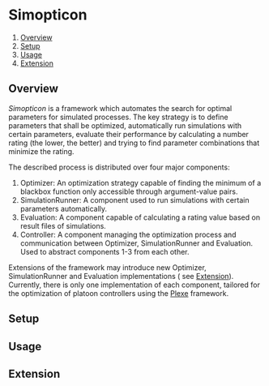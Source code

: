 # Simopticon

1. [Overview](#overview)
2. [Setup](#setup)
3. [Usage](#usage)
4. [Extension](#extension)

## Overview

*Simopticon* is a framework which automates the search for optimal parameters for simulated processes.
The key strategy is to define parameters that shall be optimized, automatically run simulations with certain parameters,
evaluate their performance by calculating a number rating (the lower, the better) and trying to find parameter
combinations that minimize the rating.

The described process is distributed over four major components:

1. Optimizer: An optimization strategy capable of finding the minimum of a blackbox function only accessible through
   argument-value pairs.
2. SimulationRunner: A component used to run simulations with certain parameters automatically.
3. Evaluation: A component capable of calculating a rating value based on result files of simulations.
4. Controller: A component managing the optimization process and communication between Optimizer, SimulationRunner and
   Evaluation. Used to abstract components 1-3 from each other.

Extensions of the framework may introduce new Optimizer, SimulationRunner and Evaluation implementations (
see [Extension](#extension)).
Currently, there is only one implementation of each component, tailored for the optimization of platoon controllers
using the [Plexe](https://plexe.car2x.org/) framework.

## Setup

## Usage

## Extension